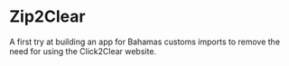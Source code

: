 # Zip2Clear

A first try at building an app for Bahamas customs imports to remove the need for using the Click2Clear website.
